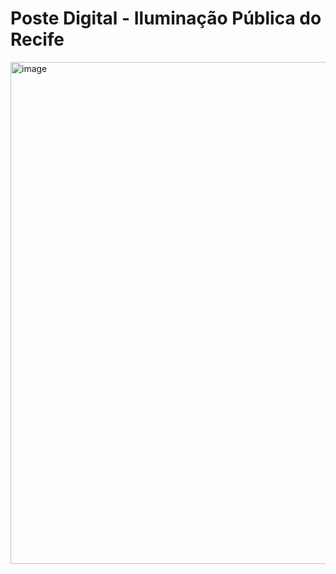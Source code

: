 # Poste Digital - Iluminação Pública do Recife
<img width="1907" height="803" alt="image" src="https://github.com/user-attachments/assets/7820decc-1114-4783-8208-7dc269db5d49" />


